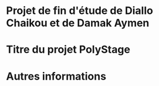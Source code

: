 # Projet de fin d'étude de Diallo Chaikou et de Damak Aymen
# Titre du projet PolyStage
# Autres informations
